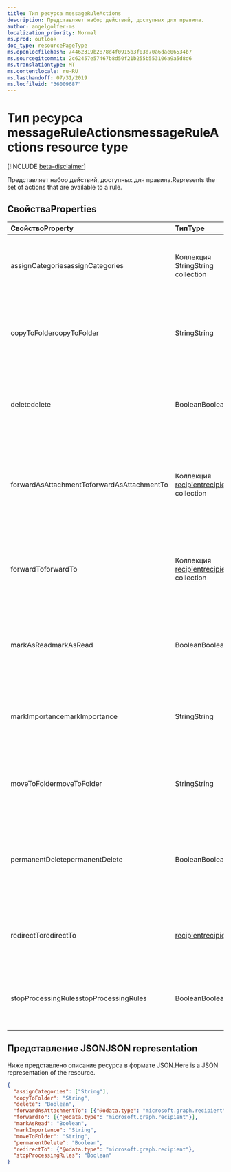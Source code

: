 ```yaml
---
title: Тип ресурса messageRuleActions
description: Представляет набор действий, доступных для правила.
author: angelgolfer-ms
localization_priority: Normal
ms.prod: outlook
doc_type: resourcePageType
ms.openlocfilehash: 74462319b2878d4f0915b3f03d70a6dae06534b7
ms.sourcegitcommit: 2c62457e57467b8d50f21b255b553106a9a5d8d6
ms.translationtype: MT
ms.contentlocale: ru-RU
ms.lasthandoff: 07/31/2019
ms.locfileid: "36009687"
---
```

# <a name="messageruleactions-resource-type"></a><span data-ttu-id="e1721-103">Тип ресурса messageRuleActions</span><span class="sxs-lookup"><span data-stu-id="e1721-103">messageRuleActions resource type</span></span>

[!INCLUDE [beta-disclaimer](../../includes/beta-disclaimer.md)]

<span data-ttu-id="e1721-104">Представляет набор действий, доступных для правила.</span><span class="sxs-lookup"><span data-stu-id="e1721-104">Represents the set of actions that are available to a rule.</span></span>

## <a name="properties"></a><span data-ttu-id="e1721-105">Свойства</span><span class="sxs-lookup"><span data-stu-id="e1721-105">Properties</span></span>
| <span data-ttu-id="e1721-106">Свойство</span><span class="sxs-lookup"><span data-stu-id="e1721-106">Property</span></span>     | <span data-ttu-id="e1721-107">Тип</span><span class="sxs-lookup"><span data-stu-id="e1721-107">Type</span></span>   |<span data-ttu-id="e1721-108">Описание</span><span class="sxs-lookup"><span data-stu-id="e1721-108">Description</span></span>|
|:---------------|:--------|:----------|
| <span data-ttu-id="e1721-109">assignCategories</span><span class="sxs-lookup"><span data-stu-id="e1721-109">assignCategories</span></span> | <span data-ttu-id="e1721-110">Коллекция String</span><span class="sxs-lookup"><span data-stu-id="e1721-110">String collection</span></span> | <span data-ttu-id="e1721-111">Список категорий, которые необходимо назначить сообщению.</span><span class="sxs-lookup"><span data-stu-id="e1721-111">A list of categories to be assigned to a message.</span></span> |
| <span data-ttu-id="e1721-112">copyToFolder</span><span class="sxs-lookup"><span data-stu-id="e1721-112">copyToFolder</span></span> | <span data-ttu-id="e1721-113">String</span><span class="sxs-lookup"><span data-stu-id="e1721-113">String</span></span> | <span data-ttu-id="e1721-114">Идентификатор папки, в которую необходимо скопировать сообщение.</span><span class="sxs-lookup"><span data-stu-id="e1721-114">The ID of a folder that a message is to be copied to.</span></span> |
| <span data-ttu-id="e1721-115">delete</span><span class="sxs-lookup"><span data-stu-id="e1721-115">delete</span></span> | <span data-ttu-id="e1721-116">Boolean</span><span class="sxs-lookup"><span data-stu-id="e1721-116">Boolean</span></span> | <span data-ttu-id="e1721-117">Указывает, нужно ли перемещать сообщение в папку "Удаленные".</span><span class="sxs-lookup"><span data-stu-id="e1721-117">Indicates whether a message should be moved to the Deleted Items folder.</span></span> |
| <span data-ttu-id="e1721-118">forwardAsAttachmentTo</span><span class="sxs-lookup"><span data-stu-id="e1721-118">forwardAsAttachmentTo</span></span> | <span data-ttu-id="e1721-119">Коллекция [recipient](recipient.md)</span><span class="sxs-lookup"><span data-stu-id="e1721-119">[recipient](recipient.md) collection</span></span> | <span data-ttu-id="e1721-120">Электронные адреса получателей, которым необходимо переслать сообщение как вложение.</span><span class="sxs-lookup"><span data-stu-id="e1721-120">The email addresses of the recipients to which a message should be forwarded as an attachment.</span></span> |
| <span data-ttu-id="e1721-121">forwardTo</span><span class="sxs-lookup"><span data-stu-id="e1721-121">forwardTo</span></span> | <span data-ttu-id="e1721-122">Коллекция [recipient](recipient.md)</span><span class="sxs-lookup"><span data-stu-id="e1721-122">[recipient](recipient.md) collection</span></span> | <span data-ttu-id="e1721-123">Электронные адреса получателей, которым необходимо переслать сообщение.</span><span class="sxs-lookup"><span data-stu-id="e1721-123">The email addresses of the recipients to which a message should be forwarded.</span></span> |
| <span data-ttu-id="e1721-124">markAsRead</span><span class="sxs-lookup"><span data-stu-id="e1721-124">markAsRead</span></span> | <span data-ttu-id="e1721-125">Boolean</span><span class="sxs-lookup"><span data-stu-id="e1721-125">Boolean</span></span> | <span data-ttu-id="e1721-126">Указывает, необходимо ли отмечать сообщение как прочтенное.</span><span class="sxs-lookup"><span data-stu-id="e1721-126">Indicates whether a message should be marked as read.</span></span> |
| <span data-ttu-id="e1721-127">markImportance</span><span class="sxs-lookup"><span data-stu-id="e1721-127">markImportance</span></span> | <span data-ttu-id="e1721-128">String</span><span class="sxs-lookup"><span data-stu-id="e1721-128">String</span></span> | <span data-ttu-id="e1721-129">Задает важность сообщения. Допустимые значения: `low`, `normal`, `high`.</span><span class="sxs-lookup"><span data-stu-id="e1721-129">Sets the importance of the message, which can be: `low`, `normal`, `high`.</span></span> |
| <span data-ttu-id="e1721-130">moveToFolder</span><span class="sxs-lookup"><span data-stu-id="e1721-130">moveToFolder</span></span> |  <span data-ttu-id="e1721-131">String</span><span class="sxs-lookup"><span data-stu-id="e1721-131">String</span></span>| <span data-ttu-id="e1721-132">Идентификатор папки, в которую сообщение будет перемещено.</span><span class="sxs-lookup"><span data-stu-id="e1721-132">The ID of the folder that a message will be moved to.</span></span> |
| <span data-ttu-id="e1721-133">permanentDelete</span><span class="sxs-lookup"><span data-stu-id="e1721-133">permanentDelete</span></span> | <span data-ttu-id="e1721-134">Boolean</span><span class="sxs-lookup"><span data-stu-id="e1721-134">Boolean</span></span> | <span data-ttu-id="e1721-135">Указывает, нужно ли окончательно удалять сообщение без сохранения в папке "Удаленные".</span><span class="sxs-lookup"><span data-stu-id="e1721-135">Indicates whether a message should be permanently deleted and not saved to the Deleted Items folder.</span></span> |
| <span data-ttu-id="e1721-136">redirectTo</span><span class="sxs-lookup"><span data-stu-id="e1721-136">redirectTo</span></span> | [<span data-ttu-id="e1721-137">recipient</span><span class="sxs-lookup"><span data-stu-id="e1721-137">recipient</span></span>](recipient.md) | <span data-ttu-id="e1721-138">Электронный адрес, на который должно быть перенаправлено сообщение.</span><span class="sxs-lookup"><span data-stu-id="e1721-138">The email address to which a message should be redirected.</span></span> |
| <span data-ttu-id="e1721-139">stopProcessingRules</span><span class="sxs-lookup"><span data-stu-id="e1721-139">stopProcessingRules</span></span> | <span data-ttu-id="e1721-140">Boolean</span><span class="sxs-lookup"><span data-stu-id="e1721-140">Boolean</span></span> | <span data-ttu-id="e1721-141">Указывает, должны ли обрабатываться последующие правила.</span><span class="sxs-lookup"><span data-stu-id="e1721-141">Indicates whether subsequent rules should be evaluated.</span></span> |


## <a name="json-representation"></a><span data-ttu-id="e1721-142">Представление JSON</span><span class="sxs-lookup"><span data-stu-id="e1721-142">JSON representation</span></span>
<span data-ttu-id="e1721-143">Ниже представлено описание ресурса в формате JSON.</span><span class="sxs-lookup"><span data-stu-id="e1721-143">Here is a JSON representation of the resource.</span></span>

<!-- {
  "blockType": "resource",
  "optionalProperties": [
   ],
  "@odata.type": "microsoft.graph.messageRuleActions"
}-->

```json
{
  "assignCategories": ["String"],
  "copyToFolder": "String",
  "delete": "Boolean",
  "forwardAsAttachmentTo": [{"@odata.type": "microsoft.graph.recipient"}],
  "forwardTo": [{"@odata.type": "microsoft.graph.recipient"}],
  "markAsRead": "Boolean",
  "markImportance": "String",
  "moveToFolder": "String",
  "permanentDelete": "Boolean",
  "redirectTo": {"@odata.type": "microsoft.graph.recipient"},
  "stopProcessingRules": "Boolean"
}

```

<!-- uuid: 8fcb5dbc-d5aa-4681-8e31-b001d5168d79
2015-10-25 14:57:30 UTC -->
<!--
{
  "type": "#page.annotation",
  "description": "messageRuleActions resource",
  "keywords": "",
  "section": "documentation",
  "tocPath": "",
  "suppressions": []
}
-->
